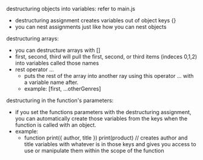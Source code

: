 destructuring objects into variables: refer to main.js
 - destructuring assignment creates variables out of object keys {}
 - you can nest assignments just like how you can nest objects

destructuring arrays:
 - you can destructure arrays with []
 - first, second, third will pull the first, second, or third items (indeces 0,1,2) into variables called those names
 - rest operator ...
    - puts the rest of the array into another ray using this operator ... with a variable name after.
    - example: [first, ...otherGenres]

destructuring in the function's parameters:
 - if you set the functions parameters with the destructuring assignment, you can automatically create those variables from the keys when the function is called with an object.
 - example:
   - function print({ author, title })
   print(product) // creates author and title variables with whatever is in those keys and gives you access to use or manipulate them within the scope of the function
